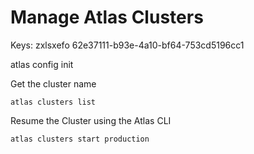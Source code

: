 # Manage Atlas Clusters

Keys:
zxlsxefo
62e37111-b93e-4a10-bf64-753cd5196cc1


atlas config init

Get the cluster name
```
atlas clusters list
```
Resume the Cluster using the Atlas CLI
```
atlas clusters start production
```
